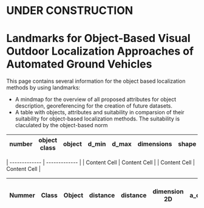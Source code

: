 # UNDER CONSTRUCTION
# Landmarks for Object-Based Visual Outdoor Localization Approaches of Automated Ground Vehicles

This page contains several information for the object based localization methods by using landmarks:

* A mindmap for the overview of all proposed attributes for object description, georeferencing for the creation of future datasets.
* A table with objects, attributes and suitability in comparsion of their suitability for object-based localization methods. The suitability is claculated by the object-based norm


| number        | object class  | object       |  d_min       | d_max        |  dimensions  | shape        | shape normed | orientation_plane  | a_obj         | v_frustrum   |   *a_norm* | environment |   LOO_raw   | LOO_ref     |   LOO_norm  | Persistance | Suitability |
| ------------- | ------------- |------------- |------------- |------------- |------------- |------------- |------------- |-------------        |------------- |------------- |-------------|-------------|-------------|-------------|-------------|-------------|-------------| 




| ------------- | ------------- |
| Content Cell  | Content Cell  |
| Content Cell  | Content Cell  |


|Nummer   |Class   |Object  |distance|distance|dimension 2D|a_obj   |spatial plane|frustum volume|a_norm  |dimension|shape   |normed obj|material|surface |LOO     |persistence|Environment|AI dataset|distribution around vehicle|suitability|Camrea bis Fahrbahnrand rechts|1,75    |        |Street length in Germany [km]|627000  |
| --------|--------|--------|--------|--------|--------    |--------|--------     |--------      |--------|-------- |--------|--------  |--------|--------|--------|--------   |--------   |--------  |--------                   |--------   |--------                      |--------|--------|--------                     |--------|
